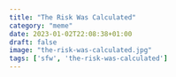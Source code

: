 ```yaml
---
title: "The Risk Was Calculated"
category: "meme"
date: 2023-01-02T22:08:38+01:00
draft: false
image: "the-risk-was-calculated.jpg"
tags: ['sfw', 'the-risk-was-calculated']
---
```



